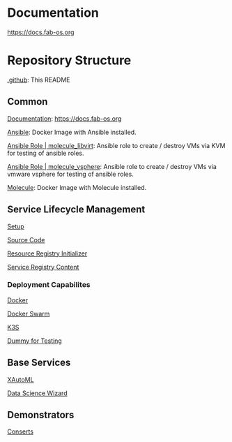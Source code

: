 # Documentation
https://docs.fab-os.org

# Repository Structure

[.github](https://github.com/FabOS-AI/.github): This README

 
## Common
[Documentation](https://github.com/FabOS-AI/fabos-docs): https://docs.fab-os.org

[Ansible](https://github.com/FabOS-AI/ansible): Docker Image with Ansible installed.

[Ansible Role | molecule_libvirt](https://github.com/FabOS-AI/molecule_libvirt): Ansible role to create / destroy VMs via KVM for testing of ansible roles.

[Ansible Role | molecule_vsphere](https://github.com/FabOS-AI/molecule_vsphere): Ansible role to create / destroy VMs via vmware vsphere for testing of ansible roles.

[Molecule](https://github.com/FabOS-AI/molecule): Docker Image with Molecule installed.
 
## Service Lifecycle Management
[Setup](https://github.com/FabOS-AI/fabos-slm-setup)

[Source Code](https://github.com/FabOS-AI/fabos-slm)

[Resource Registry Initializer](https://github.com/FabOS-AI/fabos-slm-resource-registry-init)

[Service Registry Content](https://github.com/FabOS-AI/fabos-slm-service-registry-content)

 
### Deployment Capabilites
[Docker](https://github.com/FabOS-AI/fabos-slm-dc-docker)

[Docker Swarm](https://github.com/FabOS-AI/fabos-slm-dc-docker-swarm)

[K3S](https://github.com/FabOS-AI/fabos-slm-dc-k3s)

[Dummy for Testing](https://github.com/FabOS-AI/fabos-slm-dc-dummy)

 
## Base Services
[XAutoML](https://github.com/FabOS-AI/fabos-base-service-xautoml)

[Data Science Wizard](https://github.com/FabOS-AI/fabos-base-service-dswizard)

 
## Demonstrators
[Conserts](https://github.com/FabOS-AI/conserts-demonstrator)
